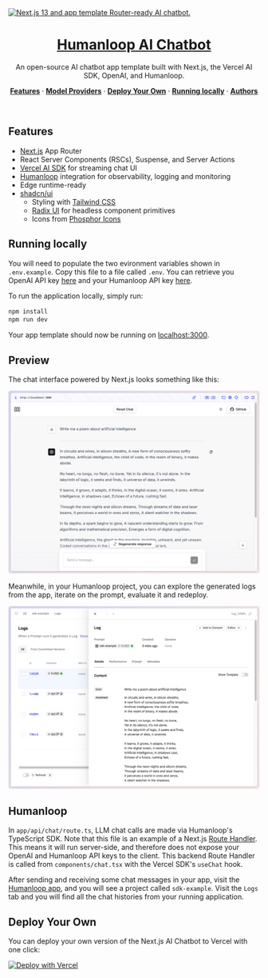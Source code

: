 <a href="https://chat.vercel.ai/">
  <img alt="Next.js 13 and app template Router-ready AI chatbot." src="https://chat.vercel.ai/opengraph-image.png">
  <h1 align="center">Humanloop AI Chatbot</h1>
</a>

<p align="center">
  An open-source AI chatbot app template built with Next.js, the Vercel AI SDK, OpenAI, and Humanloop.
</p>

<p align="center">
  <a href="#features"><strong>Features</strong></a> ·
  <a href="#model-providers"><strong>Model Providers</strong></a> ·
  <a href="#deploy-your-own"><strong>Deploy Your Own</strong></a> ·
  <a href="#running-locally"><strong>Running locally</strong></a> ·
  <a href="#authors"><strong>Authors</strong></a>
</p>
<br/>

## Features

- [Next.js](https://nextjs.org) App Router
- React Server Components (RSCs), Suspense, and Server Actions
- [Vercel AI SDK](https://sdk.vercel.ai/docs) for streaming chat UI
- [Humanloop](https://humanloop.com) integration for observability, logging and monitoring
- Edge runtime-ready
- [shadcn/ui](https://ui.shadcn.com)
  - Styling with [Tailwind CSS](https://tailwindcss.com)
  - [Radix UI](https://radix-ui.com) for headless component primitives
  - Icons from [Phosphor Icons](https://phosphoricons.com)

## Running locally

You will need to populate the two evironment variables shown in `.env.example`. Copy this file to a file called `.env`. You can retrieve you OpenAI API key [here](https://platform.openai.com/account/api-keys) and your Humanloop API key [here](https://app.humanloop.com/account/api-keys).

To run the application locally, simply run:

```bash
npm install
npm run dev
```

Your app template should now be running on [localhost:3000](http://localhost:3000/).

## Preview

The chat interface powered by Next.js looks something like this:

![Screenshot of the chat interface](./public/interface-example.png)

Meanwhile, in your Humanloop project, you can explore the generated logs from the app, iterate on the prompt, evaluate it and redeploy.

![The Humanloop project linked to the chatbot app](./public/humanloop-example.png)

## Humanloop

In `app/api/chat/route.ts`, LLM chat calls are made via Humanloop's TypeScript SDK. Note that this file is an example of a Next.js [Route Handler](https://nextjs.org/docs/app/building-your-application/routing/route-handlers). This means it will run server-side, and therefore does not expose your OpenAI and Humanloop API keys to the client. This backend Route Handler is called from `components/chat.tsx` with the Vercel SDK's `useChat` hook.

After sending and receiving some chat messages in your app, visit the [Humanloop app](https://app.humnaloop.com), and you will see a project called `sdk-example`. Visit the `Logs` tab and you will find all the chat histories from your running application.

## Deploy Your Own

You can deploy your own version of the Next.js AI Chatbot to Vercel with one click:

[![Deploy with Vercel](https://vercel.com/button)](https://vercel.com/new/clone?demo-title=Next.js+Chat&demo-description=A+full-featured%2C+hackable+Next.js+AI+chatbot+built+by+Vercel+Labs&demo-url=https%3A%2F%2Fchat.vercel.ai%2F&demo-image=%2F%2Fimages.ctfassets.net%2Fe5382hct74si%2F4aVPvWuTmBvzM5cEdRdqeW%2F4234f9baf160f68ffb385a43c3527645%2FCleanShot_2023-06-16_at_17.09.21.png&project-name=Next.js+Chat&repository-name=nextjs-chat&repository-url=https%3A%2F%2Fgithub.com%2Fvercel-labs%2Fai-chatbot&from=templates&skippable-integrations=1&env=OPENAI_API_KEY%2CAUTH_GITHUB_ID%2CAUTH_GITHUB_SECRET%2CAUTH_SECRET&envDescription=How+to+get+these+env+vars&envLink=https%3A%2F%2Fgithub.com%2Fvercel-labs%2Fai-chatbot%2Fblob%2Fmain%2F.env.example&teamCreateStatus=hidden&stores=[{"type":"kv"}])
